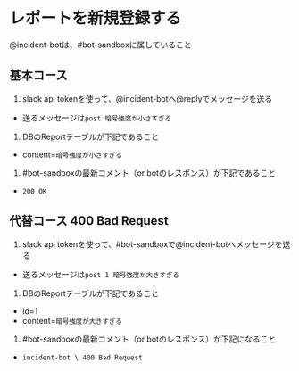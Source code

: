 # レポートを新規登録する

@incident-botは、#bot-sandboxに属していること

## 基本コース

1. slack api tokenを使って、@incident-botへ@replyでメッセージを送る
  - 送るメッセージは`post 暗号強度が小さすぎる`
1. DBのReportテーブルが下記であること
  - content=`暗号強度が小さすぎる`
1. #bot-sandboxの最新コメント（or botのレスポンス）が下記であること
  - `200 OK`

## 代替コース 400 Bad Request

1. slack api tokenを使って、#bot-sandboxで@incident-botへメッセージを送る
  - 送るメッセージは`post 1 暗号強度が大きすぎる`
1. DBのReportテーブルが下記であること
  - id=1
  - content=`暗号強度が大きすぎる`
1. #bot-sandboxの最新コメント（or botのレスポンス）が下記になること
  - `incident-bot \ 400 Bad Request`
